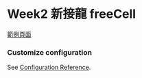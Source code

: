 # Week2 新接龍 freeCell

[範例頁面](https://asd8116.github.io/F2E_week2_FreeCell/dist/)

### Customize configuration

See [Configuration Reference](https://cli.vuejs.org/config/).
